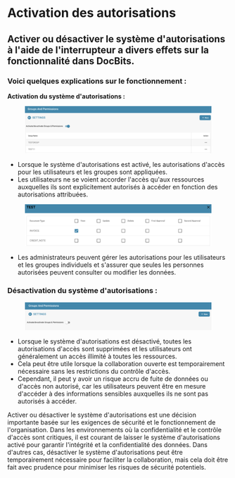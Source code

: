# Activation des autorisations

## Activer ou désactiver le système d'autorisations à l'aide de l'interrupteur a divers effets sur la fonctionnalité dans DocBits.

### Voici quelques explications sur le fonctionnement :

**Activation du système d'autorisations :**

<figure><img src="../../../../../.gitbook/assets/image (174).png" alt=""><figcaption></figcaption></figure>

* Lorsque le système d'autorisations est activé, les autorisations d'accès pour les utilisateurs et les groupes sont appliquées.
* Les utilisateurs ne se voient accorder l'accès qu'aux ressources auxquelles ils sont explicitement autorisés à accéder en fonction des autorisations attribuées.

<figure><img src="../../../../../.gitbook/assets/image (176).png" alt=""><figcaption></figcaption></figure>

* Les administrateurs peuvent gérer les autorisations pour les utilisateurs et les groupes individuels et s'assurer que seules les personnes autorisées peuvent consulter ou modifier les données.



### Désactivation du système d'autorisations :

<figure><img src="../../../../../.gitbook/assets/image (173).png" alt=""><figcaption></figcaption></figure>

* Lorsque le système d'autorisations est désactivé, toutes les autorisations d'accès sont supprimées et les utilisateurs ont généralement un accès illimité à toutes les ressources.&#x20;
* Cela peut être utile lorsque la collaboration ouverte est temporairement nécessaire sans les restrictions du contrôle d'accès.&#x20;
* Cependant, il peut y avoir un risque accru de fuite de données ou d'accès non autorisé, car les utilisateurs peuvent être en mesure d'accéder à des informations sensibles auxquelles ils ne sont pas autorisés à accéder.



Activer ou désactiver le système d'autorisations est une décision importante basée sur les exigences de sécurité et le fonctionnement de l'organisation. Dans les environnements où la confidentialité et le contrôle d'accès sont critiques, il est courant de laisser le système d'autorisations activé pour garantir l'intégrité et la confidentialité des données. Dans d'autres cas, désactiver le système d'autorisations peut être temporairement nécessaire pour faciliter la collaboration, mais cela doit être fait avec prudence pour minimiser les risques de sécurité potentiels.